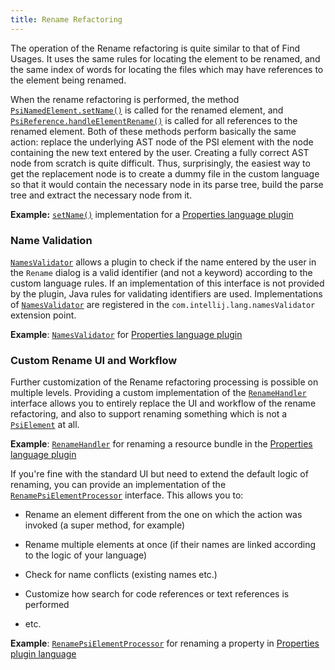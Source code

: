```yaml
---
title: Rename Refactoring
---
```

<!-- Copyright 2000-2020 JetBrains s.r.o. and other contributors. Use of this source code is governed by the Apache 2.0 license that can be found in the LICENSE file. -->

The operation of the Rename refactoring is quite similar to that of Find Usages.
It uses the same rules for locating the element to be renamed, and the same index of words for locating the files which may have references to the element being renamed.

When the rename refactoring is performed, the method
[`PsiNamedElement.setName()`](upsource:///platform/core-api/src/com/intellij/psi/PsiNamedElement.java)
is called for the renamed element, and
[`PsiReference.handleElementRename()`](upsource:///platform/core-api/src/com/intellij/psi/PsiReference.java)
is called for all references to the renamed element.
Both of these methods perform basically the same action: replace the underlying AST node of the PSI element with the node containing the new text entered by the user.
Creating a fully correct AST node from scratch is quite difficult.
Thus, surprisingly, the easiest way to get the replacement node is to create a dummy file in the custom language so that it would contain the necessary node in its parse tree, build the parse tree and extract the necessary node from it.

**Example:**
[`setName()`](upsource:///plugins/properties/properties-psi-impl/src/com/intellij/lang/properties/psi/impl/PropertyImpl.java)
implementation for a
[Properties language plugin](upsource:///plugins/properties)


### Name Validation
[`NamesValidator`](upsource:///platform/lang-api/src/com/intellij/lang/refactoring/NamesValidator.java) allows a plugin to check if the name entered by the user in the `Rename` dialog is a valid identifier (and not a keyword) according to the custom language rules.
If an implementation of this interface is not provided by the plugin, Java rules for validating identifiers are used.
Implementations of
[`NamesValidator`](upsource:///platform/lang-api/src/com/intellij/lang/refactoring/NamesValidator.java)
are registered in the `com.intellij.lang.namesValidator` extension point.

**Example**:
[`NamesValidator`](upsource:///plugins/properties/src/com/intellij/lang/properties/PropertiesNamesValidator.java)
for
[Properties language plugin](upsource:///plugins/properties)


### Custom Rename UI and Workflow
Further customization of the Rename refactoring processing is possible on multiple levels.
Providing a custom implementation of the
[`RenameHandler`](upsource:///platform/lang-api/src/com/intellij/refactoring/rename/RenameHandler.java)
interface allows you to entirely replace the UI and workflow of the rename refactoring, and also to support renaming something which is not a
[`PsiElement`](upsource:///platform/core-api/src/com/intellij/psi/PsiElement.java)
at all.

**Example**:
[`RenameHandler`](upsource:///plugins/properties/properties-resource-bundle-editor/src/com/intellij/lang/properties/refactoring/rename/ResourceBundleFromEditorRenameHandler.java)
for renaming a resource bundle in the
[Properties language plugin](upsource:///plugins/properties)


If you're fine with the standard UI but need to extend the default logic of renaming, you can provide an implementation of the
[`RenamePsiElementProcessor`](upsource:///platform/lang-impl/src/com/intellij/refactoring/rename/RenamePsiElementProcessor.java)
interface.
This allows you to:

*  Rename an element different from the one on which the action was invoked (a super method, for example)

*  Rename multiple elements at once (if their names are linked according to the logic of your language)

*  Check for name conflicts (existing names etc.)

*  Customize how search for code references or text references is performed

*  etc.

**Example**:
[`RenamePsiElementProcessor`](upsource:///plugins/properties/src/com/intellij/lang/properties/refactoring/rename/RenamePropertyProcessor.java)
for renaming a property in
[Properties plugin language](upsource:///plugins/properties)
